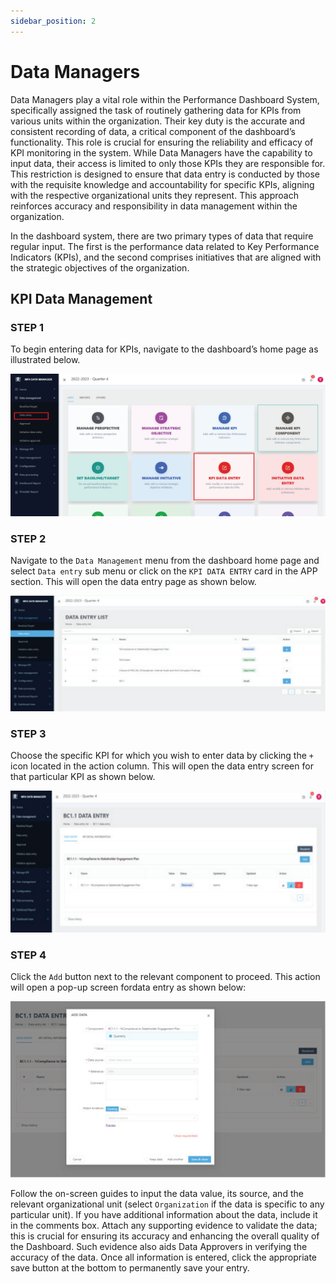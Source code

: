 ```yaml
---
sidebar_position: 2
---
```


# Data Managers

Data Managers play a vital role within the Performance Dashboard System, specifically assigned the task of routinely gathering data for KPIs from various units within the organization. Their key duty is the accurate and consistent recording of data, a critical component of the dashboard’s functionality. This role is crucial for ensuring the reliability and efficacy of KPI monitoring in the system. While Data Managers have the capability to input data, their access is limited to only those KPIs they are responsible for. This restriction is designed to ensure that data entry is
conducted by those with the requisite knowledge and accountability for specific KPIs, aligning with the respective organizational units they represent. This approach reinforces accuracy and responsibility in data management within the organization.

In the dashboard system, there are two primary types of data that require regular input. The first is the performance data related to Key Performance Indicators (KPIs), and the second comprises initiatives that are aligned with the strategic objectives of the organization.


## KPI Data Management

### STEP 1

To begin entering data for KPIs, navigate to the dashboard’s home page as illustrated below.

![Dashboard Manager KPI Data Entry](../../../static/img/dashboard-manager-kpi-data-entry.png)

### STEP 2

Navigate to the `Data Management` menu from the dashboard home page and select `Data entry` sub menu or click on the `KPI DATA ENTRY` card in the APP section. This will open the data entry page as shown below.

![KPI Data Entry Landing Page](../../../static/img/kpi-data-entry-landing-page.png)


### STEP 3

Choose the specific KPI for which you wish to enter data by clicking the `+` icon located in the action column. This will open the data entry screen for that particular KPI as shown below.

![Add KPI Data Entry Page](../../../static/img/add-kpi-data-entry-page.png)

### STEP 4

Click the `Add` button next to the relevant component to proceed. This action will open a pop-up screen fordata entry as shown below:

![Add Data Entry Dialog](../../../static/img/add-data-entry-dialog.png)

Follow the on-screen guides to input the data value, its source, and the relevant organizational unit (select `Organization` if the data is specific to any particular unit). If you have additional information about the data, include it in the comments box. Attach any supporting evidence to validate the data; this is crucial for ensuring its accuracy and enhancing the overall quality of the Dashboard. Such evidence also aids Data Approvers in verifying the accuracy of the data. Once all information is entered, click the appropriate save button at the bottom to permanently save
your entry.
